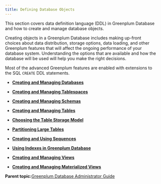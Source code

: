```yaml
---
title: Defining Database Objects 
---
```


This section covers data definition language \(DDL\) in Greenplum Database and how to create and manage database objects.

Creating objects in a Greenplum Database includes making up-front choices about data distribution, storage options, data loading, and other Greenplum features that will affect the ongoing performance of your database system. Understanding the options that are available and how the database will be used will help you make the right decisions.

Most of the advanced Greenplum features are enabled with extensions to the SQL `CREATE` DDL statements.

-   **[Creating and Managing Databases](../ddl/ddl-database.html)**  

-   **[Creating and Managing Tablespaces](../ddl/ddl-tablespace.html)**  

-   **[Creating and Managing Schemas](../ddl/ddl-schema.html)**  

-   **[Creating and Managing Tables](../ddl/ddl-table.html)**  

-   **[Choosing the Table Storage Model](../ddl/ddl-storage.html)**  

-   **[Partitioning Large Tables](../ddl/ddl-partition.html)**  

-   **[Creating and Using Sequences](../ddl/ddl-sequence.html)**  

-   **[Using Indexes in Greenplum Database](../ddl/ddl-index.html)**  

-   **[Creating and Managing Views](../ddl/ddl-view.html)**  

-   **[Creating and Managing Materialized Views](../ddl/ddl-mat-view.html)**  


**Parent topic:**[Greenplum Database Administrator Guide](../admin_guide.html)

